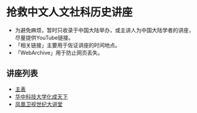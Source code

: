 # 抢救中文人文社科历史讲座

* 为避免麻烦，暂时只收录于中国大陆举办，或主讲人为中国大陆学者的讲座，尽量提供YouTube链接。
* 「相关链接」主要用于佐证讲座的时间地点。
* 「WebArchive」用于防止网页丢失。

## 讲座列表
* [主表](https://github.com/jeffyus/renwenjiangzuo/blob/master/main.md)
* [华中科技大学化成天下](https://github.com/jeffyus/renwenjiangzuo/blob/master/HuaChengTianXia.md)
* [凤凰卫视世纪大讲堂](https://github.com/jeffyus/renwenjiangzuo/blob/master/ShiJiDaJiangTang.md)
